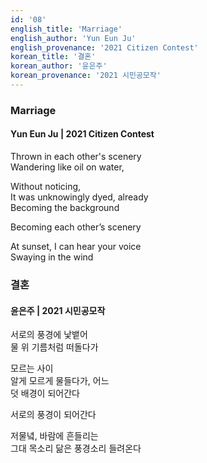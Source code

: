 ```yaml
---
id: '08'
english_title: 'Marriage'
english_author: 'Yun Eun Ju'
english_provenance: '2021 Citizen Contest'
korean_title: '결혼'
korean_author: '윤은주'
korean_provenance: '2021 시민공모작'
---
```

### Marriage

#### Yun Eun Ju | 2021 Citizen Contest

Thrown in each other's scenery\
Wandering like oil on water,

Without noticing,\
It was unknowingly dyed, already\
Becoming the background

Becoming each other’s scenery

At sunset, I can hear your voice\
Swaying in the wind

### 결혼

#### 윤은주 | 2021 시민공모작

서로의 풍경에 낯뱉어\
물 위 기름처럼 떠돌다가

모르는 사이\
알게 모르게 물들다가, 어느\
덧 배경이 되어간다

서로의 풍경이 되어간다

저물녘, 바람에 흔들리는\
그대 목소리 닮은 풍경소리 들려온다
